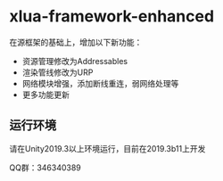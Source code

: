 # xlua-framework-enhanced

在源框架的基础上，增加以下新功能：

* 资源管理修改为Addressables
* 渲染管线修改为URP
* 网络模块增强，添加断线重连，弱网络处理等
* 更多功能更新

## 运行环境

请在Unity2019.3以上环境运行，目前在2019.3b11上开发

QQ群：346340389

